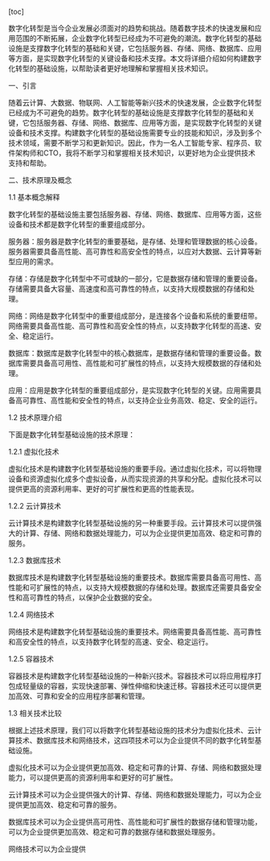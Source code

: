 
[toc]                    
                
                
数字化转型是当今企业发展必须面对的趋势和挑战。随着数字技术的快速发展和应用范围的不断拓展，企业数字化转型已经成为不可避免的潮流。数字化转型的基础设施是支撑数字化转型的基础和关键，它包括服务器、存储、网络、数据库、应用等方面，是实现数字化转型的关键设备和技术支撑。本文将详细介绍如何构建数字化转型的基础设施，以帮助读者更好地理解和掌握相关技术知识。

一、引言

随着云计算、大数据、物联网、人工智能等新兴技术的快速发展，企业数字化转型已经成为不可避免的趋势。数字化转型的基础设施是支撑数字化转型的基础和关键，它包括服务器、存储、网络、数据库、应用等方面，是实现数字化转型的关键设备和技术支撑。构建数字化转型的基础设施需要专业的技能和知识，涉及到多个技术领域，需要不断学习和更新知识。因此，作为一名人工智能专家、程序员、软件架构师和CTO，我将不断学习和掌握相关技术知识，以更好地为企业提供技术支持和帮助。

二、技术原理及概念

1.1 基本概念解释

数字化转型的基础设施主要包括服务器、存储、网络、数据库、应用等方面，这些设备和技术都是数字化转型的重要组成部分。

服务器：服务器是数字化转型的重要基础，是存储、处理和管理数据的核心设备。服务器需要具备高性能、高可靠性和高安全性的特点，以应对大数据、云计算等新型应用的需求。

存储：存储是数字化转型中不可或缺的一部分，它是数据存储和管理的重要设备。存储需要具备大容量、高速度和高可靠性的特点，以支持大规模数据的存储和处理。

网络：网络是数字化转型中的重要组成部分，是连接各个设备和系统的重要纽带。网络需要具备高性能、高可靠性和高安全性的特点，以支持数字化转型的高速、安全、稳定运行。

数据库：数据库是数字化转型中的核心数据库，是数据存储和管理的重要设备。数据库需要具备高可用性、高性能和可扩展性的特点，以支持大规模数据的存储和处理。

应用：应用是数字化转型的重要组成部分，是实现数字化转型的关键。应用需要具备高可靠性、高性能和安全性的特点，以支持企业业务高效、稳定、安全的运行。

1.2 技术原理介绍

下面是数字化转型基础设施的技术原理：

1.2.1 虚拟化技术

虚拟化技术是构建数字化转型基础设施的重要手段。通过虚拟化技术，可以将物理设备和资源虚拟化成多个虚拟设备，从而实现资源的共享和分配。虚拟化技术可以提供更高的资源利用率、更好的可扩展性和更高的性能表现。

1.2.2 云计算技术

云计算技术是构建数字化转型基础设施的另一种重要手段。云计算技术可以提供强大的计算、存储、网络和数据处理能力，可以为企业提供更加高效、稳定和可靠的服务。

1.2.3 数据库技术

数据库技术是构建数字化转型基础设施的重要技术。数据库需要具备高可用性、高性能和可扩展性的特点，以支持大规模数据的存储和处理。数据库还需要具备安全性和高可靠性的特点，以保护企业数据的安全。

1.2.4 网络技术

网络技术是构建数字化转型基础设施的重要技术。网络需要具备高性能、高可靠性和高安全性的特点，以支持数字化转型的高速、安全、稳定运行。

1.2.5 容器技术

容器技术是构建数字化转型基础设施的一种新兴技术。容器技术可以将应用程序打包成轻量级的容器，实现快速部署、弹性伸缩和快速迁移。容器技术还可以提供更加高效、可靠和安全的应用程序部署和管理。

1.3 相关技术比较

根据上述技术原理，我们可以将数字化转型基础设施的技术分为虚拟化技术、云计算技术、数据库技术和网络技术，这四项技术可以为企业提供不同的数字化转型基础设施。

虚拟化技术可以为企业提供更加高效、稳定和可靠的计算、存储、网络和数据处理能力，可以提供更高的资源利用率和更好的可扩展性。

云计算技术可以为企业提供强大的计算、存储、网络和数据处理能力，可以为企业提供更加高效、稳定和可靠的服务。

数据库技术可以为企业提供高可用性、高性能和可扩展性的数据存储和管理功能，可以为企业提供更加高效、稳定和可靠的数据存储和数据处理服务。

网络技术可以为企业提供

